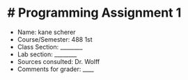 # # Programming Assignment 1

* Name: kane scherer
* Course/Semester: 488 1st
* Class Section: ________
* Lab section: ________
* Sources consulted: Dr. Wolff
* Comments for grader:  ____
